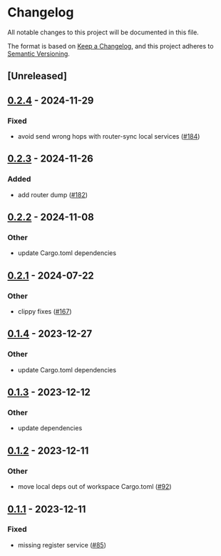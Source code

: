 # Changelog
All notable changes to this project will be documented in this file.

The format is based on [Keep a Changelog](https://keepachangelog.com/en/1.0.0/),
and this project adheres to [Semantic Versioning](https://semver.org/spec/v2.0.0.html).

## [Unreleased]

## [0.2.4](https://github.com/8xFF/atm0s-sdn/compare/atm0s-sdn-router-v0.2.3...atm0s-sdn-router-v0.2.4) - 2024-11-29

### Fixed

- avoid send wrong hops with router-sync local services ([#184](https://github.com/8xFF/atm0s-sdn/pull/184))

## [0.2.3](https://github.com/8xFF/atm0s-sdn/compare/atm0s-sdn-router-v0.2.2...atm0s-sdn-router-v0.2.3) - 2024-11-26

### Added

- add router dump ([#182](https://github.com/8xFF/atm0s-sdn/pull/182))

## [0.2.2](https://github.com/8xFF/atm0s-sdn/compare/atm0s-sdn-router-v0.2.1...atm0s-sdn-router-v0.2.2) - 2024-11-08

### Other

- update Cargo.toml dependencies

## [0.2.1](https://github.com/8xFF/atm0s-sdn/compare/atm0s-sdn-router-v0.2.0...atm0s-sdn-router-v0.2.1) - 2024-07-22

### Other
- clippy fixes ([#167](https://github.com/8xFF/atm0s-sdn/pull/167))

## [0.1.4](https://github.com/8xFF/atm0s-sdn/compare/atm0s-sdn-router-v0.1.3...atm0s-sdn-router-v0.1.4) - 2023-12-27

### Other
- update Cargo.toml dependencies

## [0.1.3](https://github.com/8xFF/atm0s-sdn/compare/atm0s-sdn-router-v0.1.2...atm0s-sdn-router-v0.1.3) - 2023-12-12

### Other
- update dependencies

## [0.1.2](https://github.com/8xFF/atm0s-sdn/compare/atm0s-sdn-router-v0.1.1...atm0s-sdn-router-v0.1.2) - 2023-12-11

### Other
- move local deps out of workspace Cargo.toml ([#92](https://github.com/8xFF/atm0s-sdn/pull/92))

## [0.1.1](https://github.com/8xFF/atm0s-sdn/compare/atm0s-sdn-router-v0.1.0...atm0s-sdn-router-v0.1.1) - 2023-12-11

### Fixed
- missing register service ([#85](https://github.com/8xFF/atm0s-sdn/pull/85))
